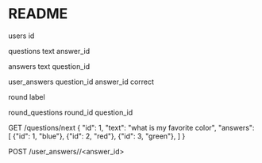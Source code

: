 # README

users
  id

questions
  text
  answer_id

answers
  text
  question_id

user_answers
  question_id
  answer_id
  correct

round
  label

round_questions
  round_id
  question_id

GET /questions/next
{
  "id": 1,
  "text": "what is my favorite color",
  "answers": [
    {"id": 1, "blue"},
    {"id": 2, "red"},
    {"id": 3, "green"},
  ]
}

POST /user_answers/<question-id>/<answer_id>
